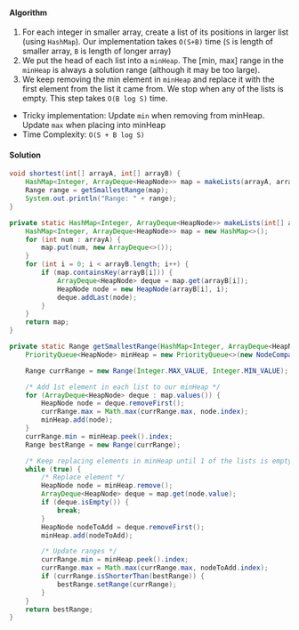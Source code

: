 #### Algorithm

1. For each integer in smaller array, create a list of its positions in larger list (using `HashMap`). Our implementation takes `O(S+B)` time (`S` is length of smaller array, `B` is length of longer array)
1. We put the head of each list into a `minHeap`. The [min, max] range in the `minHeap` is always a solution range (although it may be too large).
1. We keep removing the min element in `minHeap` and replace it with the first element from the list it came from. We stop when any of the lists is empty. This step takes `O(B log S)` time.


- Tricky implementation: Update `min` when removing from minHeap. Update `max` when placing into minHeap
- Time Complexity: `O(S + B log S)`

#### Solution
```java
void shortest(int[] arrayA, int[] arrayB) {
    HashMap<Integer, ArrayDeque<HeapNode>> map = makeLists(arrayA, arrayB);
    Range range = getSmallestRange(map);
    System.out.println("Range: " + range);
}

private static HashMap<Integer, ArrayDeque<HeapNode>> makeLists(int[] arrayA, int[] arrayB) {
    HashMap<Integer, ArrayDeque<HeapNode>> map = new HashMap<>();
    for (int num : arrayA) {
        map.put(num, new ArrayDeque<>());
    }
    for (int i = 0; i < arrayB.length; i++) {
        if (map.containsKey(arrayB[i])) {
            ArrayDeque<HeapNode> deque = map.get(arrayB[i]);
            HeapNode node = new HeapNode(arrayB[i], i);
            deque.addLast(node);
        }
    }
    return map;
}

private static Range getSmallestRange(HashMap<Integer, ArrayDeque<HeapNode>> map) {
    PriorityQueue<HeapNode> minHeap = new PriorityQueue<>(new NodeComparator());

    Range currRange = new Range(Integer.MAX_VALUE, Integer.MIN_VALUE);

    /* Add 1st element in each list to our minHeap */
    for (ArrayDeque<HeapNode> deque : map.values()) {
        HeapNode node = deque.removeFirst();
        currRange.max = Math.max(currRange.max, node.index);
        minHeap.add(node);
    }
    currRange.min = minHeap.peek().index;
    Range bestRange = new Range(currRange);

    /* Keep replacing elements in minHeap until 1 of the lists is empty */
    while (true) {
        /* Replace element */
        HeapNode node = minHeap.remove();
        ArrayDeque<HeapNode> deque = map.get(node.value);
        if (deque.isEmpty()) {
            break;
        }
        HeapNode nodeToAdd = deque.removeFirst();
        minHeap.add(nodeToAdd);

        /* Update ranges */
        currRange.min = minHeap.peek().index;
        currRange.max = Math.max(currRange.max, nodeToAdd.index);
        if (currRange.isShorterThan(bestRange)) {
            bestRange.setRange(currRange);
        }
    }
    return bestRange;
}
```
